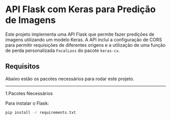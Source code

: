 # API Flask com Keras para Predição de Imagens

Este projeto implementa uma API Flask que permite fazer predições de imagens utilizando um modelo Keras. A API inclui a configuração de CORS para permitir requisições de diferentes origens e a utilização de uma função de perda personalizada `FocalLoss` do pacote `keras-cv`.

## Requisitos

Abaixo estão os pacotes necessários para rodar este projeto.

-------------------------------------------------
 
1.Pacotes Necessários

  Para instalar o Flask:
  ```bash
  pip install -r requirements.txt